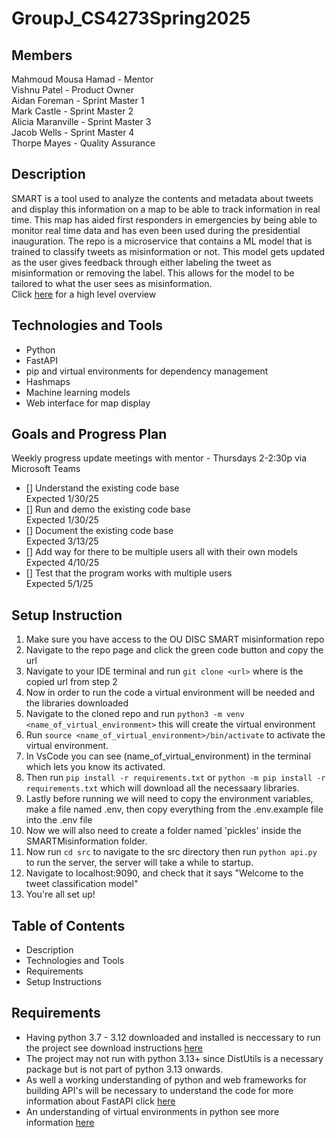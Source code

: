 # GroupJ_CS4273Spring2025

## Members
Mahmoud Mousa Hamad - Mentor  
Vishnu Patel - Product Owner  
Aidan Foreman - Sprint Master 1  
Mark Castle - Sprint Master 2  
Alicia Maranville - Sprint Master 3  
Jacob Wells - Sprint Master 4  
Thorpe Mayes - Quality Assurance

## Description
SMART is a tool used to analyze the contents and metadata about tweets and display this information on a map to be able to track information in real time. This map has aided first responders in emergencies by being able to monitor real time data and has even been used during the presidential inauguration. The repo is a microservice that contains a ML model that is trained to classify tweets as misinformation or not. This model gets updated as the user gives feedback through either labeling the tweet as misinformation or removing the label. This allows for the model to be tailored to what the user sees as misinformation.  
Click [here](https://www.ou.edu/disc/initiatives/tools/smart) for a high level overview

## Technologies and Tools

- Python
- FastAPI
- pip and virtual environments for dependency management
- Hashmaps
- Machine learning models
- Web interface for map display

## Goals and Progress Plan 
Weekly progress update meetings with mentor - Thursdays 2-2:30p via Microsoft Teams

- [] Understand the existing code base  
  Expected 1/30/25
- [] Run and demo the existing code base  
  Expected 1/30/25
- [] Document the existing code base  
  Expected 3/13/25
- [] Add way for there to be multiple users all with their own models  
  Expected 4/10/25
- [] Test that the program works with multiple users  
  Expected 5/1/25

## Setup Instruction

1. Make sure you have access to the OU DISC SMART misinformation repo
2. Navigate to the repo page and click the green code button and copy the url
3. Navigate to your IDE terminal and run ```git clone <url>``` where <url> is the copied url from step 2
5. Now in order to run the code a virtual environment will be needed and the libraries downloaded
6. Navigate to the cloned repo and run ```python3 -m venv <name_of_virtual_environment>``` this will create the virtual environment
7. Run ```source <name_of_virtual_environment>/bin/activate``` to activate the virtual environment.
8. In VsCode you can see (name_of_virtual_environment) in the terminal which lets you know its activated.
9. Then run ```pip install -r requirements.txt``` or ```python -m pip install -r requirements.txt``` which will download all the necessaary libraries.
10. Lastly before running we will need to copy the environment variables, make a file named .env, then copy everything from the .env.example file into the .env file
11. Now we will also need to create a folder named 'pickles' inside the SMARTMisinformation folder.
12. Now run ```cd src``` to navigate to the src directory then run ```python api.py``` to run the server, the server will take a while to startup.
13. Navigate to localhost:9090, and check that it says "Welcome to the tweet classification model"
14. You're all set up!


## Table of Contents
- Description
- Technologies and Tools
- Requirements
- Setup Instructions


## Requirements 
- Having python 3.7 - 3.12 downloaded and installed is neccessary to run the project see download instructions [here](https://www.python.org/about/gettingstarted/)
- The project may not run with python 3.13+ since DistUtils is a necessary package but is not part of python 3.13 onwards.
- As well a working understanding of python and web frameworks for building API's will be necessary to understand the code for more information about FastAPI click [here](https://fastapi.tiangolo.com/)
- An understanding of virtual environments in python see more information [here](https://docs.python.org/3/library/venv.html)


